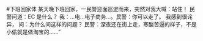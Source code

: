 #下班回家体 某天晚下班回家，一民警迎面巡逻而来，突然对我大喊：站住！ 民警问道：EC 是什么？ 我：...电...电子商务...。民警：你可以走了。 我感到很诧异， 问：为什么问这样的问题？ 民警：深夜还在街上走，寒酸苦逼的样子，不是小偷就是做淘宝的……” ​​​​
